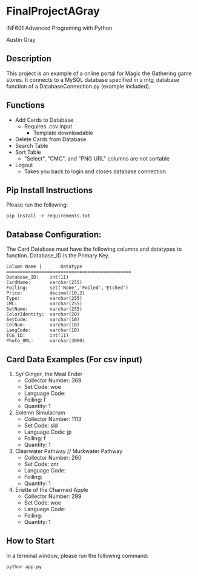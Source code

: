 # FinalProjectAGray

INF601 Advanced Programing with Python

Austin Gray

## Description
This project is an example of a online portal for Magic the Gathering game stores. It connects to a MySQL database specified in a mtg_database function of a DatabaseConnection.py (example included).

## Functions
- Add Cards to Database
    - Requires .csv input
        - Template downloadable
- Delete Cards from Database
- Search Table
- Sort Table
    - "Select", "CMC", and "PNG URL" columns are not sortable
- Logout
    - Takes you back to login and closes database connection

## Pip Install Instructions
Please run the following:
```
pip install -r requirements.txt
```
## Database Configuration:
The Card Database must have the following columns and datatypes to function.
Database_ID is the Primary Key.
```
Column Name |       Datatype
==============================================
Database_ID:    int(11)
CardName:       varchar(255)
Foiling:        set('None','Foiled','Etched')
Price:          decimal(10,2)
Type:           varchar(255)
CMC:            varchar(255)
SetName:        varchar(255)
ColorIdentity:  varchar(20)
SetCode:        varchar(10)
ColNum:         varchar(10)
LangCode:       varchar(10)
TCG_ID:         int(11)
Photo_URL:      varchar(3000)
```

## Card Data Examples (For csv input)
1. Syr Ginger, the Meal Ender
    - Collector Number: 369
    - Set Code: woe
    - Language Code:
    - Foiling: f
    - Quantity: 1
2. Solemn Simulacrum
    - Collector Number: 1113
    - Set Code: sld
    - Language Code: jp
    - Foiling: f
    - Quantity: 1
3. Clearwater Pathway // Murkwater Pathway
    - Collector Number: 260
    - Set Code: znr
    - Language Code:
    - Foiling:
    - Quantity: 1
4. Eriette of the Charmed Apple
    - Collector Number: 299
    - Set Code: woe
    - Language Code:
    - Foiling:
    - Quantity: 1

## How to Start
In a terminal window, please run the following command:
```
python app.py
```